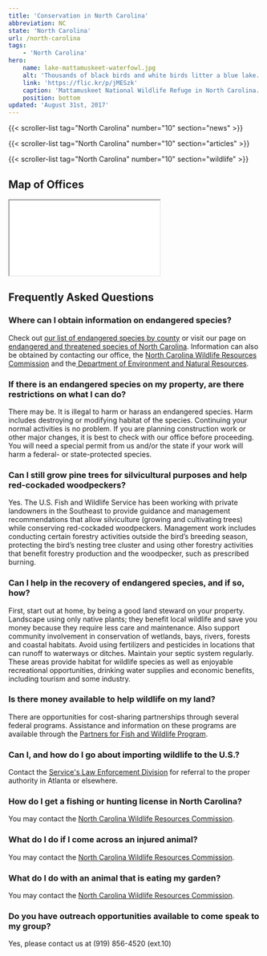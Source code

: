 ```yaml
---
title: 'Conservation in North Carolina'
abbreviation: NC
state: 'North Carolina'
url: /north-carolina
tags:
    - 'North Carolina'
hero:
    name: lake-mattamuskeet-waterfowl.jpg
    alt: 'Thousands of black birds and white birds litter a blue lake.'
    link: 'https://flic.kr/p/jMESzk'
    caption: 'Mattamuskeet National Wildlife Refuge in North Carolina. Photo by Allie Stewart, USFWS.'
    position: bottom
updated: 'August 31st, 2017'
---
```


{{< scroller-list tag="North Carolina" number="10" section="news" >}}

{{< scroller-list tag="North Carolina" number="10" section="articles" >}}

{{< scroller-list tag="North Carolina" number="10" section="wildlife" >}}

## Map of Offices
<iframe src="/map/?search=North+Carolina" class="state-map"></iframe>

## Frequently Asked Questions

### Where can I obtain information on endangered species?

Check out [our list of endangered species by county](https://www.fws.gov/nc-es/es/countyfr.html) or visit our page on [endangered and threatened species of North Carolina](https://www.fws.gov/raleigh/es_tes.html). Information can also be obtained by contacting our office, the [North Carolina Wildlife Resources Commission](http://www.ncwildlife.org/) and the[ Department of Environment and Natural Resources](http://www.ncdenr.gov/).

### If there is an endangered species on my property, are there restrictions on what I can do?

There may be. It is illegal to harm or harass an endangered species. Harm includes destroying or modifying habitat of the species. Continuing your normal activities is no problem. If you are planning construction work or other major changes, it is best to check with our office before proceeding. You will need a special permit from us and/or the state if your work will harm a federal- or state-protected species.

### Can I still grow pine trees for silvicultural purposes and help red-cockaded woodpeckers?

Yes. The U.S. Fish and Wildlife Service has been working with private landowners in the Southeast to provide guidance and management recommendations that allow silviculture (growing and cultivating trees) while conserving red-cockaded woodpeckers. Management work includes conducting certain forestry activities outside the bird’s breeding season, protecting the bird’s nesting tree cluster and using other forestry activities that benefit forestry production and the woodpecker, such as prescribed burning.

### Can I help in the recovery of endangered species, and if so, how?

First, start out at home, by being a good land steward on your property. Landscape using only native plants; they benefit local wildlife and save you money because they require less care and maintenance. Also support community involvement in conservation of wetlands, bays, rivers, forests and coastal habitats. Avoid using fertilizers and pesticides in locations that can runoff to waterways or ditches. Maintain your septic system regularly. These areas provide habitat for wildlife species as well as enjoyable recreational opportunities, drinking water supplies and economic benefits, including tourism and some industry.

### Is there money available to help wildlife on my land?

There are opportunities for cost-sharing partnerships through several federal programs. Assistance and information on these programs are available through the [Partners for Fish and Wildlife Program](https://www.fws.gov/raleigh/pfw.html).

### Can I, and how do I go about importing wildlife to the U.S.?

Contact the [Service's Law Enforcement Division](https://www.fws.gov/le/) for referral to the proper authority in Atlanta or elsewhere.

### How do I get a fishing or hunting license in North Carolina?

You may contact the [North Carolina Wildlife Resources Commission](http://www.ncwildlife.org/Licensing.aspx).

### What do I do if I come across an injured animal?

You may contact the [North Carolina Wildlife Resources Commission](http://www.ncwildlife.org/InjuredWildlife.aspx).

### What do I do with an animal that is eating my garden?

You may contact the [North Carolina Wildlife Resources Commission](http://www.ncwildlife.org/Trapping/HaveaProblem.aspx).

### Do you have outreach opportunities available to come speak to my group?

Yes, please contact us at (919) 856-4520 (ext.10)
